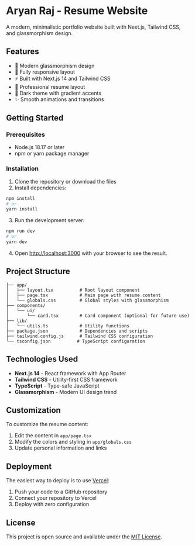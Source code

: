 # Aryan Raj - Resume Website

A modern, minimalistic portfolio website built with Next.js, Tailwind CSS, and glassmorphism design.

## Features

- 🎨 Modern glassmorphism design
- 📱 Fully responsive layout
- ⚡ Built with Next.js 14 and Tailwind CSS
- 🎯 Professional resume layout
- 🌙 Dark theme with gradient accents
- ✨ Smooth animations and transitions

## Getting Started

### Prerequisites

- Node.js 18.17 or later
- npm or yarn package manager

### Installation

1. Clone the repository or download the files
2. Install dependencies:

```bash
npm install
# or
yarn install
```

3. Run the development server:

```bash
npm run dev
# or
yarn dev
```

4. Open [http://localhost:3000](http://localhost:3000) with your browser to see the result.

## Project Structure

```
├── app/
│   ├── layout.tsx          # Root layout component
│   ├── page.tsx            # Main page with resume content
│   └── globals.css         # Global styles with glassmorphism
├── components/
│   └── ui/
│       └── card.tsx        # Card component (optional for future use)
├── lib/
│   └── utils.ts            # Utility functions
├── package.json            # Dependencies and scripts
├── tailwind.config.js      # Tailwind CSS configuration
└── tsconfig.json          # TypeScript configuration
```

## Technologies Used

- **Next.js 14** - React framework with App Router
- **Tailwind CSS** - Utility-first CSS framework
- **TypeScript** - Type-safe JavaScript
- **Glassmorphism** - Modern UI design trend

## Customization

To customize the resume content:

1. Edit the content in `app/page.tsx`
2. Modify the colors and styling in `app/globals.css`
3. Update personal information and links

## Deployment

The easiest way to deploy is to use [Vercel](https://vercel.com/):

1. Push your code to a GitHub repository
2. Connect your repository to Vercel
3. Deploy with zero configuration

## License

This project is open source and available under the [MIT License](LICENSE). 